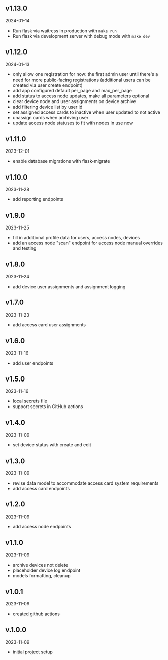 ## v1.13.0

2024-01-14

-   Run flask via waitress in production with `make run`
-   Run flask via development server with debug mode with `make dev`

## v1.12.0

2024-01-13

-   only allow one registration for now: the first admin user until there's a need for more public-facing registrations (additional users can be created via user create endpoint)
-   add app configured default per_page and max_per_page
-   add status to access node updates, make all parameters optional
-   clear device node and user assignments on device archive
-   add filtering device list by user id
-   set assigned access cards to inactive when user updated to not active
-   unassign cards when archiving user
-   update access node statuses to fit with nodes in use now

## v1.11.0

2023-12-01

-   enable database migrations with flask-migrate

## v1.10.0

2023-11-28

-   add reporting endpoints

## v1.9.0

2023-11-25

-   fill in additional profile data for users, access nodes, devices
-   add an access node "scan" endpoint for access node manual overrides and testing

## v1.8.0

2023-11-24

-   add device user assignments and assignment logging

## v1.7.0

2023-11-23

-   add access card user assignments

## v1.6.0

2023-11-16

-   add user endpoints

## v1.5.0

2023-11-16

-   local secrets file
-   support secrets in GitHub actions

## v1.4.0

2023-11-09

-   set device status with create and edit

## v1.3.0

2023-11-09

-   revise data model to accommodate access card system requirements
-   add access card endpoints

## v1.2.0

2023-11-09

-   add access node endpoints

## v1.1.0

2023-11-09

-   archive devices not delete
-   placeholder device log endpoint
-   models formatting, cleanup

## v1.0.1

2023-11-09

-   created github actions

## v.1.0.0

2023-11-09

-   initial project setup
